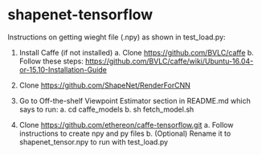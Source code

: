 # shapenet-tensorflow

Instructions on getting wieght file (.npy) as shown in test_load.py:

1. Install Caffe (if not installed)
  a. Clone https://github.com/BVLC/caffe
  b. Follow these steps: https://github.com/BVLC/caffe/wiki/Ubuntu-16.04-or-15.10-Installation-Guide

2. Clone https://github.com/ShapeNet/RenderForCNN

3. Go to Off-the-shelf Viewpoint Estimator section in README.md which says to run: 
  a. cd caffe_models
  b. sh fetch_model.sh

4. Clone https://github.com/ethereon/caffe-tensorflow.git
  a. Follow instructions to create npy and py files
  b. (Optional) Rename it to shapenet_tensor.npy to run with test_load.py

